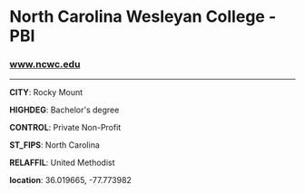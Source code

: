 # North Carolina Wesleyan College - PBI
### www.ncwc.edu
---
**CITY**: Rocky Mount

**HIGHDEG**: Bachelor's degree

**CONTROL**: Private Non-Profit

**ST_FIPS**: North Carolina

**RELAFFIL**: United Methodist

**location**: 36.019665, -77.773982